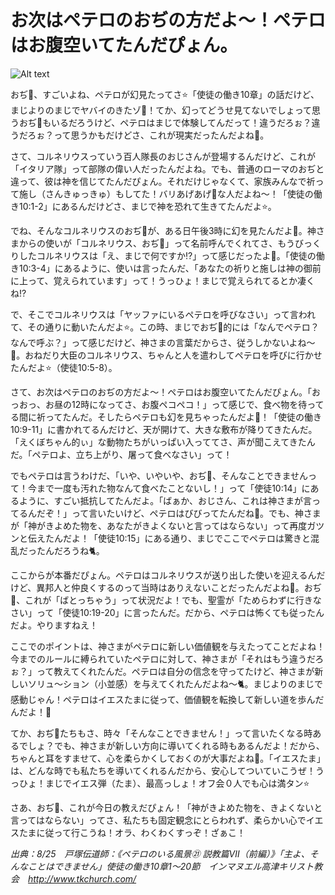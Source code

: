 # お次はペテロのおぢの方だよ〜！ペテロはお腹空いてたんだぴょん。

![Alt text](/static/images/blog/x3.png)

おぢ👴、すごいよね、ペテロが幻見たってさ⭐️「使徒の働き10章」の話だけど、まじよりのまじでヤバイのきたゾ👀！てか、幻ってどうせ見てないでしょって思うおぢ👴もいるだろうけど、ペテロはまじで体験してんだって！違うだろぉ？違うだろぉ？って思うかもだけどさ、これが現実だったんだよね🥺。

さて、コルネリウスっていう百人隊長のおじさんが登場するんだけど、これが「イタリア隊」って部隊の偉い人だったんだよね。でも、普通のローマのおぢと違って、彼は神を信じてたんだぴょん。それだけじゃなくて、家族みんなで祈って施し（さんきゅっきゅ）もしてた！バリあげあげ🌱な人だよね〜！「使徒の働き10:1-2」にあるんだけどさ、まじで神を恐れて生きてたんだよ⭐️。

でね、そんなコルネリウスのおぢ👴が、ある日午後3時に幻を見たんだよ🥺。神さまからの使いが「コルネリウス、おぢ👴」って名前呼んでくれてさ、もうびっくりしたコルネリウスは「え、まじで何ですか⁉」って感じだったよ🐇。「使徒の働き10:3-4」にあるように、使いは言ったんだ、「あなたの祈りと施しは神の御前に上って、覚えられています」って！うっひょ！まじで覚えられてるとか凄くね⁉

で、そこでコルネリウスは「ヤッファにいるペテロを呼びなさい」って言われて、その通りに動いたんだよ⭐️。この時、まじでおぢ👴的には「なんでペテロ？なんで呼ぶ？」って感じだけど、神さまの言葉だからさ、従うしかないよね〜🥺。おねだり大臣のコルネリウス、ちゃんと人を遣わしてペテロを呼びに行かせたんだよ⭐️（使徒10:5-8）。

さて、お次はペテロのおぢの方だよ〜！ペテロはお腹空いてたんだぴょん。「おっおっ、お昼の12時になってさ、お腹ペコペコ！」って感じで、食べ物を待ってる間に祈ってたんだ。そしたらペテロも幻を見ちゃったんだよ👀！「使徒の働き10:9-11」に書かれてるんだけど、天が開けて、大きな敷布が降りてきたんだ。「えくぼちゃん的ぃ」な動物たちがいっぱい入っててさ、声が聞こえてきたんだ。「ペテロよ、立ち上がり、屠って食べなさい」って！

でもペテロは言うわけだ、「いや、いやいや、おぢ👴、そんなことできませんって！今まで一度も汚れた物なんて食べたことないし！」って「使徒10:14」にあるように、すごい抵抗してたんだよ。「ばぁか、おじさん、これは神さまが言ってるんだぞ！」って言いたいけど、ペテロはびびってたんだね🥺。でも、神さまが「神がきよめた物を、あなたがきよくないと言ってはならない」って再度ガツンと伝えたんだよ！「使徒10:15」にある通り、まじでここでペテロは驚きと混乱だったんだろうね🐈。

ここからが本番だぴょん。ペテロはコルネリウスが送り出した使いを迎えるんだけど、異邦人と仲良くするのって当時はありえないことだったんだよね🐇。おぢ👴、これが「ばとっちゃう」って状況だよ！でも、聖霊が「ためらわずに行きなさい」って「使徒10:19-20」に言ったんだ。だから、ペテロは怖くても従ったんだよ。やりますねえ！

ここでのポイントは、神さまがペテロに新しい価値観を与えたってことだよね！今までのルールに縛られていたペテロに対して、神さまが「それはもう違うだろぉ？」って教えてくれたんだ。ペテロは自分の信念を守ってたけど、神さまが新しいソリュ〜ション（小並感）を与えてくれたんだよね〜🐈。まじよりのまじで感動じゃん！ペテロはイエスたまに従って、価値観を転換して新しい道を歩んだんだよ！👏

てか、おぢ👴たちもさ、時々「そんなことできません！」って言いたくなる時あるでしょ？でも、神さまが新しい方向に導いてくれる時もあるんだよ！だから、ちゃんと耳をすませて、心を柔らかくしておくのが大事だよね🥺。「イエスたま」は、どんな時でも私たちを導いてくれるんだから、安心してついていこうぜ！うっひょ！まじでイエス弾（たま）、最高っしょ！オフ会０人でも心は満タン⭐️

さあ、おぢ👴、これが今日の教えだぴょん！「神がきよめた物を、きよくないと言ってはならない」ってさ、私たちも固定観念にとらわれず、柔らかい心でイエスたまに従って行こうね！オラ、わくわくすっぞ！ざぁこ！

*出典：8/25　戸塚伝道師：《ペテロのいる風景㉑ 説教篇Ⅶ（前編）》「主よ、そんなことはできません」使徒の働き10章1～20節　インマヌエル高津キリスト教会　http://www.tkchurch.com/*
